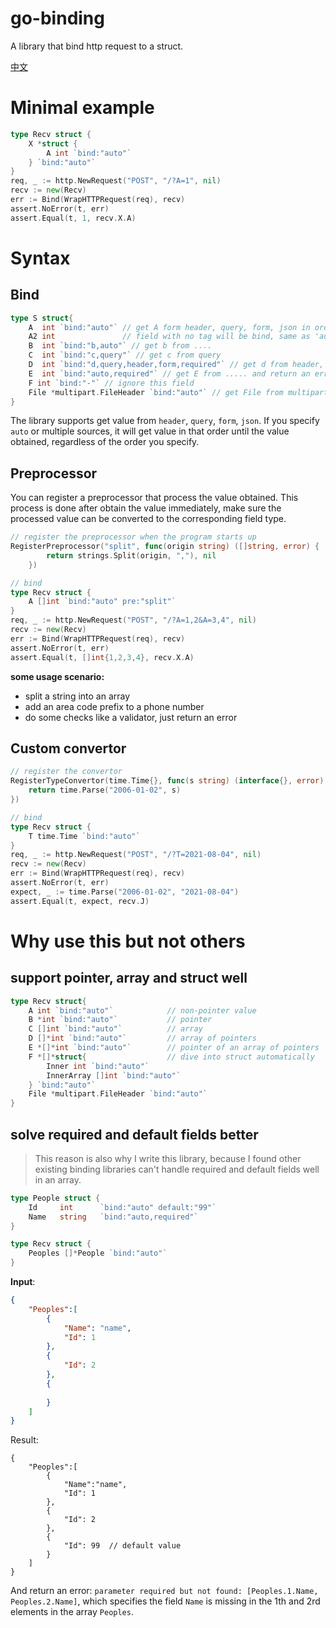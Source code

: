 # go-binding

A library that bind http request to a struct.

[中文](README-zh.md)

# Minimal example

```go
type Recv struct {
    X *struct {
        A int `bind:"auto"`
    } `bind:"auto"`
}
req, _ := http.NewRequest("POST", "/?A=1", nil)
recv := new(Recv)
err := Bind(WrapHTTPRequest(req), recv)
assert.NoError(t, err)
assert.Equal(t, 1, recv.X.A)
```

# Syntax

## Bind

```go
type S struct{
    A  int `bind:"auto"` // get A form header, query, form, json in order
    A2 int               // field with no tag will be bind, same as 'auto'
    B  int `bind:"b,auto"` // get b from .... 
    C  int `bind:"c,query"` // get c from query
    D  int `bind:"d,query,header,form,required"` // get d from header, query, form and 													return an error if not provided
    E  int `bind:"auto,required"` // get E from ..... and return an error if not provided
    F int `bind:"-"` // ignore this field
    File *multipart.FileHeader `bind:"auto"` // get File from multipart form
}
```

The library supports get value from `header`, `query`, `form`, `json`. If you specify `auto` or multiple sources, it will get value in that order until the value obtained, regardless of the order you specify.

## Preprocessor

You can register a preprocessor that process the value obtained. This process is done after obtain the value immediately, make sure the processed value can be converted to the corresponding field type.

```go
// register the preprocessor when the program starts up
RegisterPreprocessor("split", func(origin string) ([]string, error) {
		return strings.Split(origin, ","), nil
	})

// bind
type Recv struct {
    A []int `bind:"auto" pre:"split"`
}
req, _ := http.NewRequest("POST", "/?A=1,2&A=3,4", nil)
recv := new(Recv)
err := Bind(WrapHTTPRequest(req), recv)
assert.NoError(t, err)
assert.Equal(t, []int{1,2,3,4}, recv.X.A)
```

**some usage scenario:** 

- split a string into an array
- add an area code prefix to a phone number
- do some checks like a validator, just return an error

## Custom convertor

```go
// register the convertor
RegisterTypeConvertor(time.Time{}, func(s string) (interface{}, error) {
    return time.Parse("2006-01-02", s)
})

// bind
type Recv struct {
    T time.Time `bind:"auto"`
}
req, _ := http.NewRequest("POST", "/?T=2021-08-04", nil)
recv := new(Recv)
err := Bind(WrapHTTPRequest(req), recv)
assert.NoError(t, err)
expect, _ := time.Parse("2006-01-02", "2021-08-04")
assert.Equal(t, expect, recv.J)
```

# Why use this but not others

## support pointer, array and struct well

```go
type Recv struct{
    A int `bind:"auto"`            // non-pointer value
    B *int `bind:"auto"`           // pointer
    C []int `bind:"auto"`          // array
    D []*int `bind:"auto"`         // array of pointers
    E *[]*int `bind:"auto"`        // pointer of an array of pointers
    F *[]*struct{                  // dive into struct automatically
        Inner int `bind:"auto"`
        InnerArray []int `bind:"auto"`
    } `bind:"auto"`
    File *multipart.FileHeader `bind:"auto"`
}
```

## solve required and default fields better

> This reason is also why I write this library, because I found other existing binding libraries can't handle required and default fields well in an array.

```go
type People struct {
    Id     int      `bind:"auto" default:"99"`
    Name   string   `bind:"auto,required"`
}

type Recv struct {
    Peoples []*People `bind:"auto"`
}
```

**Input**:

```json
{
	"Peoples":[
		{
			"Name": "name",
			"Id": 1
		},
        {
            "Id": 2
        },
        {
            
        }
    ]
}
```

Result:

```json5
{
	"Peoples":[
		{
			"Name":"name",
			"Id": 1
		},
        {
            "Id": 2
        },
        {
            "Id": 99  // default value
        }
    ]
}
```

And return an error: `parameter required but not found: [Peoples.1.Name, Peoples.2.Name]`, which specifies the field `Name` is missing in the 1th and 2rd elements in the array `Peoples`.

